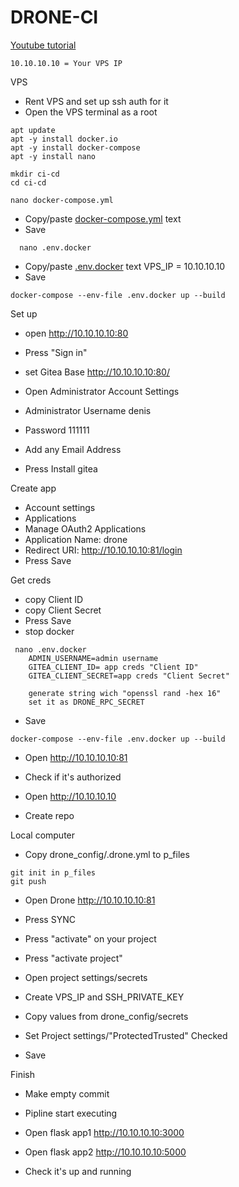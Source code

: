 # DRONE-CI
[Youtube tutorial](https://www.youtube.com/watch?v=diDO4q-OqZs&t=5432s)

    10.10.10.10 = Your VPS IP

VPS
- Rent VPS and set up ssh auth for it
- Open the VPS terminal as a root
```
apt update
apt -y install docker.io
apt -y install docker-compose
apt -y install nano

mkdir ci-cd
cd ci-cd

nano docker-compose.yml
```
- Copy/paste [docker-compose.yml](docker-compose.yml) text
- Save

```
  nano .env.docker
```
- Copy/paste [.env.docker](.env.docker) text
    VPS_IP = 10.10.10.10
- Save
```
docker-compose --env-file .env.docker up --build
```

Set up
- open http://10.10.10.10:80
- Press "Sign in"
- set Gitea Base http://10.10.10.10:80/

- Open Administrator Account Settings
- Administrator Username denis
- Password 111111
- Add any Email Address
- Press Install gitea 

Create app
- Account settings
- Applications
- Manage OAuth2 Applications
- Application Name: drone
- Redirect URI: http://10.10.10.10:81/login
- Press Save

Get creds
- copy Client ID
- copy Client Secret 
- Press Save
- stop docker
```
 nano .env.docker
    ADMIN_USERNAME=admin username
    GITEA_CLIENT_ID= app creds "Client ID"
    GITEA_CLIENT_SECRET=app creds "Client Secret"

    generate string wich "openssl rand -hex 16"
    set it as DRONE_RPC_SECRET
```
- Save
```
docker-compose --env-file .env.docker up --build
```

- Open http://10.10.10.10:81
- Check if it's authorized

- Open http://10.10.10.10
- Create repo

Local computer
- Copy drone_config/.drone.yml to p_files
```
git init in p_files
git push
```

- Open Drone http://10.10.10.10:81 
- Press SYNC
- Press "activate" on your project
- Press "activate project"
- Open project settings/secrets
- Create VPS_IP and SSH_PRIVATE_KEY
- Copy values from drone_config/secrets

- Set Project settings/"ProtectedTrusted" Checked
- Save

Finish
- Make empty commit
- Pipline start executing



- Open flask app1 http://10.10.10.10:3000
- Open flask app2  http://10.10.10.10:5000

- Check it's up and running